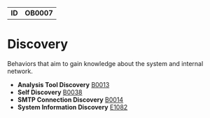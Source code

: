 |||
|--|-----|
|**ID**|**OB0007**|

# Discovery #
Behaviors that aim to gain knowledge about the system and internal network.

* **Analysis Tool Discovery** [B0013](https://github.com/MBCProject/mbc-beta/blob/master/discovery/analysis-tool-discover.md)
* **Self Discovery** [B0038](https://github.com/MBCProject/mbc-beta/blob/master/discovery/self-discover.md)
* **SMTP Connection Discovery** [B0014](https://github.com/MBCProject/mbc-beta/blob/master/discovery/smtp-connect-discover.md)
* **System Information Discovery** [E1082](https://github.com/MBCProject/mbc-beta/blob/master/discovery/system-info-discover.md)